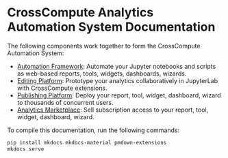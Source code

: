 # CrossCompute Analytics Automation System Documentation

The following components work together to form the CrossCompute Automation System:

- [Automation Framework](docs/automation-framework): Automate your Jupyter notebooks and scripts as web-based reports, tools, widgets, dashboards, wizards.
- [Editing Platform](docs/editing-platform): Prototype your analytics collaboratively in JupyterLab with CrossCompute extensions.
- [Publishing Platform](docs/publishing-platform): Deploy your report, tool, widget, dashboard, wizard to thousands of concurrent users.
- [Analytics Marketplace](docs/analytics-marketplace): Sell subscription access to your report, tool, widget, dashboard, wizard.

To compile this documentation, run the following commands:

```bash
pip install mkdocs mkdocs-material pmdown-extensions
mkdocs serve
```
